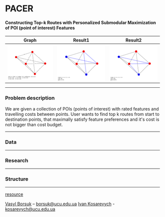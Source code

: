 # PACER
#### Constructing Top-k Routes with Personalized Submodular Maximization of POI (point of interest) Features
|               Graph                 |              Result1                 |              Result2                 |
|:-----------------------------------:|:------------------------------------:|:------------------------------------:|
| ![Map](docs/images/1/graph.png "1") | ![Map](docs/images/1/route1.png "2") | ![Map](docs/images/1/route2.png "3") |
***
### Problem description
We are given a collection of POIs (points of interest) with rated features and travelling costs between points. User wants to find top k routes from start to destination points, that maximally satisfy feature preferences and it's cost is not bigger than cost budget.
***
### Data
***
### Research
***
### Structure
***

[resource](https://arxiv.org/pdf/1710.03852.pdf)

[Vasyl Borsuk](https://github.com/borsukvasyl) – borsuk@ucu.edu.ua
[Ivan Kosarevych](https://github.com/IvKosar) - kosarevych@ucu.edu.ua
